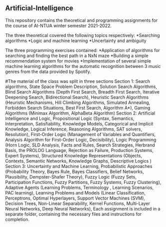 ## Artificial-Intelligence
This repository contains the theoretical and programming assignments for the course of AI-NTUA winter semester 2021-2022.

The three theoretical covered the following topics respectively:
*Searching algorithms
*Logic and machine learning
*Uncertainty and ambiguity

The three programming exercises contained:
*Application of algorithms for searching and finding the best path in a NxN maze
*Building a simple recommendation system for movies
*Implementation of several simple machine learning algorithms for the automatic recognition between 3 music genres from the data provided by Spotify.

#The material of the class was split in three sections
Section 1: Search algorithms, State Space Problem Description, Solution Search Algorithms, Blind Search Algorithms (Depth First Search, Breadth First Search, Iterative Deepening Search, Bidirectional Search), Heuristic Search Algorithms (Heuristic Mechanisms, Hill Climbing Algorithms, Simulated Annealing, Forbidden Search Situations, Best First Search, Algorithm A*), Gaming Algorithms (Minimax Algorithm, AlphaBeta Algorithm)
Section 2: Artificial Intelligence and Logic, Propositional Logic (Syntax, Semantics, Interpretation, Satisfiability, Knowledge Models, Categorical and Implicit Knowledge, Logical Inference, Reasoning Algorithms, SAT solvers, Resolution), First-Order Logic (Management of Variables and Quantifiers, Analysis Algorithm for First-Order Logic, Decisibility), Logic Programming (Horn Logic, SLD Analysis, Facts and Rules, Search Strategies, Herbrand Basis, the PROLOG Language, Rejection as Failure, Production Systems, Expert Systems), Structured Knowledge Representations (Objects, Contexts, Semantic Networks, Knowledge Graphs, Descriptive Logics )
Section 3: Uncertainty and Machine Learning, Probabilistic Approaches (Probability Theory, Bayes Rule, Bayes Classifiers, Belief Networks, Plausibility, Dempster-Shafer Theory), Fuzzy Logic (Fuzzy Sets, Participation Functions, Fuzzy Partitions, Fuzzy Systems, Fuzzy Clustering), Adaptive Agents (Learning Problems, Terminology , Learning Scenarios, PAC learning), Learning Problems and Models (Linear Classification, Perceptrons, Optimal Hyperlayers, Support Vector Machines (SVM), Decision Trees, Non-Linear Separability, Kernel Functions, Multi-Layer Neural Networks, Deep Neural Networks), Each assignment is included in a separate folder, containing the necessary files and instructions for completion.
